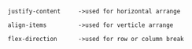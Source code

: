          justify-content     ->used for horizontal arrange
         
         align-items         ->used for verticle arrange
         
         flex-direction      ->used for row or column break
